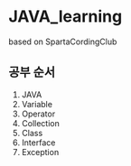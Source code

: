# JAVA_learning
   based on SpartaCordingClub

## 공부 순서
1. JAVA
2. Variable
3. Operator
4. Collection
5. Class
6. Interface
7. Exception